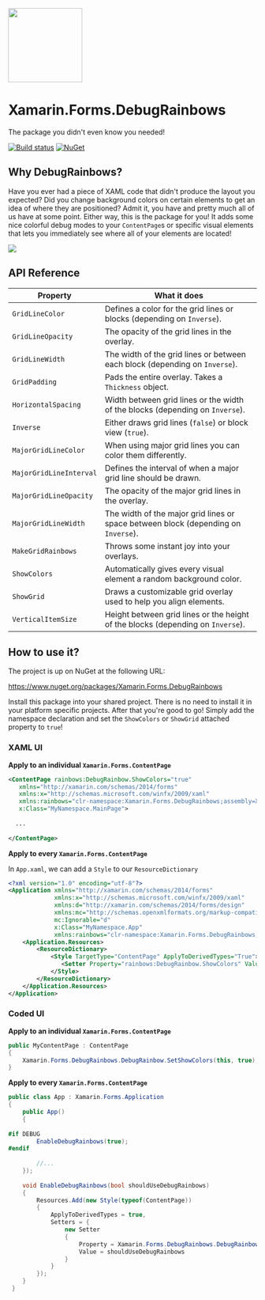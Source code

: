 <img src="https://github.com/sthewissen/Xamarin.Forms.DebugRainbows/blob/master/images/icon.png" width="150px" />

# Xamarin.Forms.DebugRainbows
The package you didn't even know you needed!

[![Build status](https://sthewissen.visualstudio.com/DebugRainbows/_apis/build/status/DebugRainbows-Deployment-CI)]() [![NuGet](https://img.shields.io/nuget/vpre/Xamarin.Forms.DebugRainbows.svg)](https://www.nuget.org/packages/Xamarin.Forms.DebugRainbows)

## Why DebugRainbows?

Have you ever had a piece of XAML code that didn't produce the layout you expected? Did you change background colors on certain elements to get an idea of where they are positioned? Admit it, you have and pretty much all of us have at some point. Either way, this is the package for you! It adds some nice colorful debug modes to your `ContentPage`s or specific visual elements that lets you immediately see where all of your elements are located!

<img src="https://raw.githubusercontent.com/sthewissen/Xamarin.Forms.DebugRainbows/master/images/sample.png" />

## API Reference

| Property | What it does |
| ------ | ------ |
| `GridLineColor` | Defines a color for the grid lines or blocks (depending on `Inverse`). |
| `GridLineOpacity` | The opacity of the grid lines in the overlay. | 
| `GridLineWidth` | The width of the grid lines or between each block (depending on `Inverse`). | 
| `GridPadding` | Pads the entire overlay. Takes a `Thickness` object. | 
| `HorizontalSpacing` | Width between grid lines or the width of the blocks (depending on `Inverse`). |
| `Inverse` | Either draws grid lines (`false`) or block view (`true`). | 
| `MajorGridLineColor` | When using major grid lines you can color them differently. | 
| `MajorGridLineInterval` | Defines the interval of when a major grid line should be drawn. | 
| `MajorGridLineOpacity` | The opacity of the major grid lines in the overlay. | 
| `MajorGridLineWidth` | The width of the major grid lines or space between block (depending on `Inverse`).  | 
| `MakeGridRainbows` | Throws some instant joy into your overlays. | 
| `ShowColors` | Automatically gives every visual element a random background color. |  
| `ShowGrid` | Draws a customizable grid overlay used to help you align elements. |  
| `VerticalItemSize` | Height between grid lines or the height of the blocks (depending on `Inverse`). | 

## How to use it?

The project is up on NuGet at the following URL:

https://www.nuget.org/packages/Xamarin.Forms.DebugRainbows

Install this package into your shared project. There is no need to install it in your platform specific projects. After that you're good to go! Simply add the namespace declaration and set the `ShowColors` or `ShowGrid` attached property to `true`!

### XAML UI

**Apply to an individual `Xamarin.Forms.ContentPage`**

```xml
<ContentPage rainbows:DebugRainbow.ShowColors="true"
   xmlns="http://xamarin.com/schemas/2014/forms" 
   xmlns:x="http://schemas.microsoft.com/winfx/2009/xaml" 
   xmlns:rainbows="clr-namespace:Xamarin.Forms.DebugRainbows;assembly=Xamarin.Forms.DebugRainbows" 
   x:Class="MyNamespace.MainPage">
             
  ...
             
</ContentPage>
```

**Apply to every `Xamarin.Forms.ContentPage`**

In `App.xaml`, we can add a `Style` to our `ResourceDictionary`

```xml
<?xml version="1.0" encoding="utf-8"?>
<Application xmlns="http://xamarin.com/schemas/2014/forms"
             xmlns:x="http://schemas.microsoft.com/winfx/2009/xaml"
             xmlns:d="http://xamarin.com/schemas/2014/forms/design"
             xmlns:mc="http://schemas.openxmlformats.org/markup-compatibility/2006"
             mc:Ignorable="d"
             x:Class="MyNamespace.App"
             xmlns:rainbows="clr-namespace:Xamarin.Forms.DebugRainbows;assembly=Xamarin.Forms.DebugRainbows" >
    <Application.Resources>
        <ResourceDictionary>
            <Style TargetType="ContentPage" ApplyToDerivedTypes="True">
               <Setter Property="rainbows:DebugRainbow.ShowColors" Value="True" />
            </Style>
        </ResourceDictionary>
    </Application.Resources>
</Application>
```

### Coded UI

**Apply to an individual `Xamarin.Forms.ContentPage`**

```csharp
public MyContentPage : ContentPage
{
    Xamarin.Forms.DebugRainbows.DebugRainbow.SetShowColors(this, true);
}
```

**Apply to every `Xamarin.Forms.ContentPage`**

```csharp
public class App : Xamarin.Forms.Application
{
    public App()
    {
    
#if DEBUG
        EnableDebugRainbows(true);
#endif
        
        //...
    });
    
    void EnableDebugRainbows(bool shouldUseDebugRainbows)
    {
        Resources.Add(new Style(typeof(ContentPage))
        {
            ApplyToDerivedTypes = true,
            Setters = {
                new Setter
                {
                    Property = Xamarin.Forms.DebugRainbows.DebugRainbow.ShowColorsProperty,
                    Value = shouldUseDebugRainbows
                }
            }
        });
    }
 }
 ```
            


